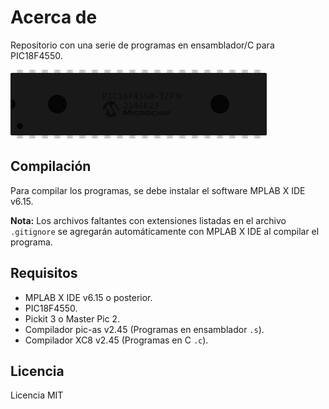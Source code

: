 # Acerca de

Repositorio con una serie de programas en ensamblador/C para PIC18F4550.

![Imagen PIC18F4550](assets/PIC18F4550.png)

## Compilación

Para compilar los programas, se debe instalar el software MPLAB X IDE v6.15.

**Nota:** Los archivos faltantes con extensiones listadas en el archivo `.gitignore` se agregarán automáticamente con MPLAB X IDE al compilar el programa.

## Requisitos

- MPLAB X IDE v6.15 o posterior.
- PIC18F4550.
- Pickit 3 o Master Pic 2.
- Compilador pic-as v2.45 (Programas en ensamblador `.s`).
- Compilador XC8 v2.45 (Programas en C `.c`).

## Licencia

Licencia MIT
